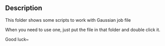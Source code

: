 ## Description
This folder shows some scripts to work with Gaussian job file

When you need to use one, just put the file in that folder and double click it.

Good luck~

